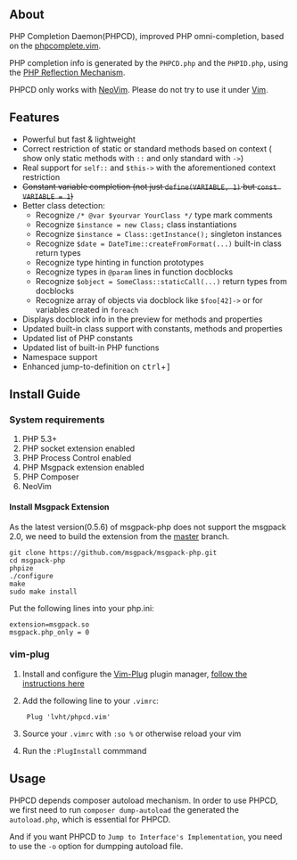 ## About

PHP Completion Daemon(PHPCD), improved PHP omni-completion,
based on the [phpcomplete.vim](https://github.com/shawncplus/phpcomplete.vim).

PHP completion info is generated by the `PHPCD.php` and the `PHPID.php`,
using the [PHP Reflection Mechanism](http://php.net/manual/en/book.reflection.php).

PHPCD only works with [NeoVim](http://neovim.io/). Please do not try to use it under [Vim](http://www.vim.org/).

## Features
 * Powerful but fast & lightweight
 * Correct restriction of static or standard methods based on context ( show only static methods with `::` and only standard with `->`)
 * Real support for `self::` and `$this->` with the aforementioned context restriction
 * ~~Constant variable completion (not just `define(VARIABLE, 1)` but `const VARIABLE = 1`)~~
 * Better class detection:
     - Recognize `/* @var $yourvar YourClass */` type mark comments
     - Recognize `$instance = new Class;` class instantiations
     - Recognize `$instance = Class::getInstance();` singleton instances
     - Recognize `$date = DateTime::createFromFormat(...)` built-in class return types
     - Recognize type hinting in function prototypes
     - Recognize types in `@param` lines in function docblocks
     - Recognize `$object = SomeClass::staticCall(...)` return types from docblocks
     - Recognize array of objects via docblock like `$foo[42]->` or for variables created in `foreach`
 * Displays docblock info in the preview for methods and properties
 * Updated built-in class support with constants, methods and properties
 * Updated list of PHP constants
 * Updated list of built-in PHP functions
 * Namespace support
 * Enhanced jump-to-definition on <kbd>ctrl</kbd>+<kbd>]</kbd>

## Install Guide

### System requirements
 1. PHP 5.3+
 2. PHP socket extension enabled
 3. PHP Process Control enabled
 4. PHP Msgpack extension enabled
 5. PHP Composer
 6. NeoVim

#### Install Msgpack Extension

As the latest version(0.5.6) of msgpack-php does not support the msgpack 2.0,
we need to build the extension from the [master](https://github.com/msgpack/msgpack-php) branch.

```
git clone https://github.com/msgpack/msgpack-php.git
cd msgpack-php
phpize
./configure
make
sudo make install
```

Put the following lines into your php.ini:
```
extension=msgpack.so
msgpack.php_only = 0
```

### vim-plug
 1. Install and configure the [Vim-Plug](https://github.com/junegunn/vim-plug) plugin manager, [follow the instructions here](https://github.com/junegunn/vim-plug/blob/master/README.md)
 2. Add the following line to your `.vimrc`:

         Plug 'lvht/phpcd.vim'
 3. Source your `.vimrc` with `:so %` or otherwise reload your vim
 4. Run the `:PlugInstall` commmand

## Usage

PHPCD depends composer autoload mechanism. In order to use PHPCD, we first need
to run `composer dump-autoload` the generated the `autoload.php`, which is
essential for PHPCD.

And if you want PHPCD to `Jump to Interface's Implementation`, you need to use
the `-o` option for dumpping autoload file.
